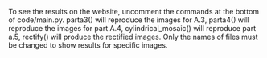 To see the results on the website, uncomment the commands at the bottom of code/main.py. parta3() will reproduce the images for A.3, parta4() will reproduce the 
images for part A.4, cylindrical_mosaic() will reproduce part a.5, rectify() will produce the rectified images. Only the names of files must be changed to
show results for specific images.